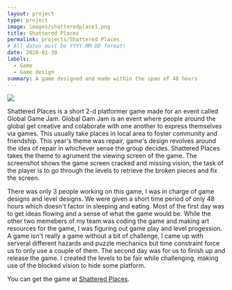 ```yaml
---
layout: project
type: project
image: images/shatteredplace1.png
title: Shattered Places
permalink: projects/Shattered Places
# All dates must be YYYY-MM-DD format!
date: 2020-01-30
labels:
  - Game
  - Game design
summary: A game designed and made within the span of 48 hours
---
```


<div class="ui small rounded images">
  <img class="ui image" src="../images/still2.jpg">
</div>

Shattered Places is a short 2-d platformer game made for an event called Global Game Jam. Global Gam Jam is an event where people around the global get creative and colaborate with one another to express themselves via games. This usually take places in local area to foster community and friendship. This year's theme was repair, game's design revolves around the idea of repair in whichever sense the group decides. Shattered Places takes the theme to agrument the viewing screen of the game. The screenshot shows the game screen cracked and missing vision, the task of the player is to go through the levels to retrieve the broken pieces and fix the screen.

There was only 3 people working on this game, I was in charge of game designs and level designs. We were given a short time period of only 48 hours which doesn't factor in sleeping and eating. Most of the first day was to get ideas flowing and a sense of what the game would be. While the other two memebers of my team was coding the game and making art resources for the game, I was figuring out game play and level progession. A game isn't really a game without a bit of challenge, I came up with serveral different hazards and puzzle mechanics but time constraint force us to only use a couple of them. The second day was for us to finish up and release the game. I created the levels to be fair while challenging, making use of the blocked vision to hide some platform.


You can get the game at [Shattered Places](https://globalgamejam.org/2020/games/shattered-places-9).



